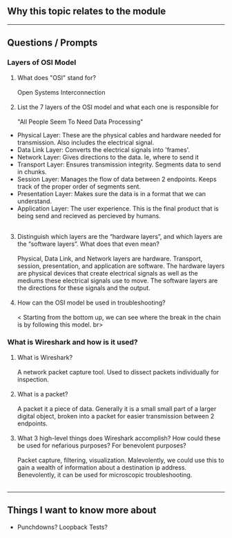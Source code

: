 ## Why this topic relates to the module

***
## Questions / Prompts
### Layers of OSI Model
1. What does "OSI" stand for?
<br></br>Open Systems Interconnection<br></br>
2. List the 7 layers of the OSI model and what each one is responsible for
<br></br>
"All People Seem To Need Data Processing"
* Physical Layer: These are the physical cables and hardware needed for transmission. Also includes the electrical signal.
* Data Link Layer: Converts the electrical signals into 'frames'. 
* Network Layer: Gives directions to the data. Ie, where to send it
* Transport Layer: Ensures transmission integrity. Segments data to send in chunks.
* Session Layer: Manages the flow of data between 2 endpoints. Keeps track of the proper order of segments sent.
* Presentation Layer: Makes sure the data is in a format that we can understand.
* Application Layer: The user experience. This is the final product that is being send and recieved as percieved by humans.
<br></br>
3. Distinguish which layers are the “hardware layers”, and which layers are the “software layers”. What does that even mean?
<br></br>
Physical, Data Link, and Network layers are hardware. Transport, session, presentation, and application are software. The hardware layers are physical devices that create electrical signals as well as the mediums these electrical signals use to move. The software layers are the directions for these signals and the output.
<br></br>
4. How can the OSI model be used in troubleshooting?
<br></br><
Starting from the bottom up, we can see where the break in the chain is by following this model.
br></br>
### What is Wireshark and how is it used?
1. What is Wireshark?
<br></br>
A network packet capture tool. Used to dissect packets individually for inspection.
<br></br>
2. What is a packet?
<br></br>
A packet it a piece of data. Generally it is a small small part of a larger digital object, broken into a packet for easier transmission between 2 endpoints.
<br></br>
3. What 3 high-level things does Wireshark accomplish? How could these be used for nefarious purposes? For benevolent purposes?
<br></br>
Packet capture, filtering, visualization. Malevolently, we could use this to gain a wealth of information about a destination ip address. Benevolently, it can be used for microscopic troubleshooting.
<br></br>
***
## Things I want to know more about
* Punchdowns? Loopback Tests?
